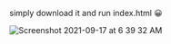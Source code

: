 simply download it and run index.html 😀


![Screenshot 2021-09-17 at 6 39 32 AM](https://user-images.githubusercontent.com/76033808/133710047-461e63b2-18a5-48aa-aab7-08f4e49686a2.png)
